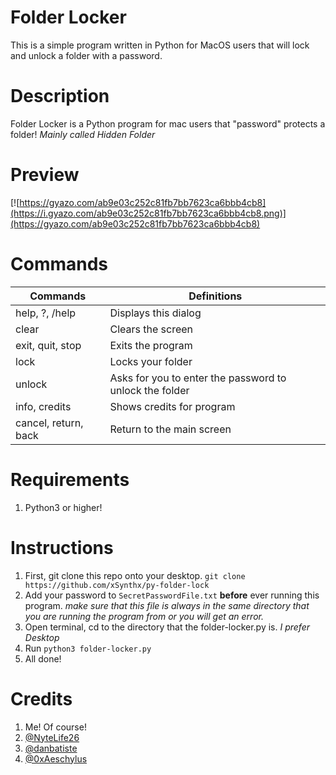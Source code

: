 # Folder Locker
This is a simple program written in Python for MacOS users that will lock and unlock a folder with a password.

# Description
Folder Locker is a Python program for mac users that "password" protects a folder! *Mainly called Hidden Folder*

# Preview
[![https://gyazo.com/ab9e03c252c81fb7bb7623ca6bbb4cb8](https://i.gyazo.com/ab9e03c252c81fb7bb7623ca6bbb4cb8.png)](https://gyazo.com/ab9e03c252c81fb7bb7623ca6bbb4cb8)

# Commands
Commands             | Definitions
---------------------| -------------
help, ?, /help       | Displays this dialog
clear                | Clears the screen
exit, quit, stop     | Exits the program
lock                 | Locks your folder
unlock               | Asks for you to enter the password to unlock the folder
info, credits        | Shows credits for program
cancel, return, back | Return to the main screen

# Requirements
1. Python3 or higher!

# Instructions
1. First, git clone this repo onto your desktop. `git clone https://github.com/xSynthx/py-folder-lock`
2. Add your password to `SecretPasswordFile.txt` **before** ever running this program. *make sure that this file is always in the same directory that you are running the program from or you will get an error.*
3. Open terminal, cd to the directory that the folder-locker.py is. *I prefer Desktop*
4. Run `python3 folder-locker.py`
5. All done!

# Credits
1. Me! Of course!
2. [ @NyteLife26 ](https://github.com/Nytelife26)
3. [ @danbatiste ](https://github.com/danbatiste)
4. [ @0xAeschylus ](https://github.com/0xAeschylus)